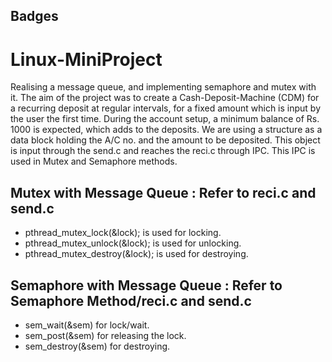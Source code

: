 ## Badges


# Linux-MiniProject
Realising a message queue, and implementing semaphore and mutex with it. The aim of the project was to create a Cash-Deposit-Machine (CDM) for a recurring deposit at regular intervals, for a fixed amount which is input by the user the first time. During the account setup, a minimum balance of Rs. 1000 is expected, which adds to the deposits.
We are using a structure as a data block holding the A/C no. and the amount to be deposited. This object is input through the send.c and reaches the reci.c through IPC. This IPC is used in Mutex and Semaphore methods.

## Mutex with Message Queue : Refer to reci.c and send.c
*  pthread_mutex_lock(&lock); is used for locking.
*  pthread_mutex_unlock(&lock); is used for unlocking.
*  pthread_mutex_destroy(&lock); is used for destroying.

## Semaphore with Message Queue : Refer to Semaphore Method/reci.c and send.c
*  sem_wait(&sem) for lock/wait.
*  sem_post(&sem) for releasing the lock.
*  sem_destroy(&sem) for destroying.

